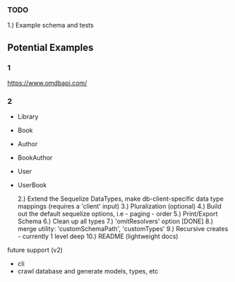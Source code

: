 ### TODO

1.) Example schema and tests

## Potential Examples

### 1

https://www.omdbapi.com/

### 2

- Library
- Book
- Author
- BookAuthor
- User
- UserBook

  2.) Extend the Sequelize DataTypes, make db-client-specific data type mappings (requires a 'client' input)
  3.) Pluralization (optional)
  4.) Build out the default sequelize options, i.e - paging - order
  5.) Print/Export Schema
  6.) Clean up all types
  7.) 'omitResolvers' option [DONE]
  8.) merge utility: 'customSchemaPath', 'customTypes'
  9.) Recursive creates - currently 1 level deep
  10.) README (lightweight docs)

future support (v2)

- cli
- crawl database and generate models, types, etc
